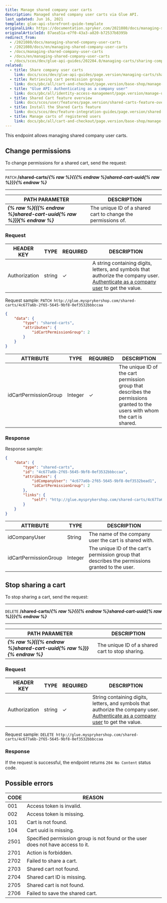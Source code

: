 ```yaml
---
title: Manage shared company user carts
description: Managed shared company user carts via Glue API.
last_updated: Jun 16, 2021
template: glue-api-storefront-guide-template
originalLink: https://documentation.spryker.com/2021080/docs/managing-shared-company-user-carts
originalArticleId: 87aea51a-e7f0-43a3-a820-b72537b8395b
redirect_from:
  - /2021080/docs/managing-shared-company-user-carts
  - /2021080/docs/en/managing-shared-company-user-carts
  - /docs/managing-shared-company-user-carts
  - /docs/en/managing-shared-company-user-carts
  - /docs/scos/dev/glue-api-guides/202204.0/managing-carts/sharing-company-user-carts/managing-shared-company-user-carts.html
related:
  - title: Share company user carts
    link: docs/scos/dev/glue-api-guides/page.version/managing-carts/sharing-company-user-carts/sharing-company-user-carts.html
  - title: Retrieving cart permission groups
    link: docs/pbc/all/cart-and-checkout/page.version/base-shop/manage-using-glue-api/share-company-user-carts/glue-api-retrieve-cart-permission-groups.html
  - title: "Glue API: Authenticating as a company user"
    link: docs/pbc/all/identity-access-management/page.version/manage-using-glue-api/glue-api-authenticate-as-a-company-user.html
  - title: Shared Cart feature overview
    link: docs/scos/user/features/page.version/shared-carts-feature-overview.html
  - title: Install the Shared Carts feature
    link: docs/scos/dev/feature-integration-guides/page.version/shared-carts-feature-integration.html
  - title: Manage carts of registered users
    link: docs/pbc/all/cart-and-checkout/page.version/base-shop/manage-using-glue-api/manage-carts-of-registered-users/glue-api-manage-carts-of-registered-users.html
---
```


This endpoint allows managing shared company user carts.

## Change permissions

To change permissions for a shared cart, send the request:

***
`PATCH` **/shared-carts/*{% raw %}{{{% endraw %}shared-cart-uuid{% raw %}}}{% endraw %}***
***

| PATH PARAMETER | DESCRIPTION |
| --- | --- |
| ***{% raw %}{{{% endraw %}shared-cart-uuid{% raw %}}}{% endraw %}*** | The unique ID of a shared cart to change the permissions of. |

### Request

| HEADER KEY | TYPE | REQUIRED | DESCRIPTION |
| --- | --- | --- | --- |
| Authorization | string | ✓ | A string containing digits, letters, and symbols that authorize the company user. [Authenticate as a company user](/docs/pbc/all/identity-access-management/{{site.version}}/manage-using-glue-api/glue-api-authenticate-as-a-company-user.html#authenticate-as-a-company-user) to get the value.  |

Request sample: `PATCH http://glue.mysprykershop.com/shared-carts/4c677a6b-2f65-5645-9bf8-0ef3532bbbccaa`

```json
{
    "data": {
        "type": "shared-carts",
        "attributes": {
            "idCartPermissionGroup": 2
        }
    }
}
```

| ATTRIBUTE | TYPE | REQUIRED | DESCRIPTION |
| --- | --- | --- | --- |
| idCartPermissionGroup | Integer | ✓ | The unique ID of the cart permission group that describes the permissions granted to the users with whom the cart is shared. |

### Response

Response sample:

```json
{
    "data": {
        "type": "shared-carts",
        "id": "4c677a6b-2f65-5645-9bf8-0ef3532bbbccaa",
        "attributes": {
            "idCompanyUser": "4c677a6b-2f65-5645-9bf8-0ef3532bead1",
            "idCartPermissionGroup": 2
        },
        "links": {
            "self": "http://glue.mysprykershop.com/shared-carts/4c677a6b-2f65-5645-9bf8-0ef3532bbbccaa"
        }
    }
}
```

| ATTRIBUTE | TYPE | DESCRIPTION |
| --- | --- | --- |
| idCompanyUser | String | The name of the company user the cart is shared with. |
| idCartPermissionGroup | Integer | The unique ID of the cart's permission group that describes the permissions granted to the user. |

## Stop sharing a cart

To stop sharing a cart, send the request:

***
`DELETE` **/shared-carts/*{% raw %}{{{% endraw %}shared-cart-uuid{% raw %}}}{% endraw %}***
***

| PATH PARAMETER | DESCRIPTION |
| --- | --- |
| ***{% raw %}{{{% endraw %}shared-cart-uuid{% raw %}}}{% endraw %}*** | The unique ID of a shared cart to stop sharing. |

### Request

| HEADER KEY | TYPE | REQUIRED | DESCRIPTION |
| --- | --- | --- | --- |
| Authorization | string | ✓ | String containing digits, letters, and symbols that authorize the company user. [Authenticate as a company user](/docs/pbc/all/identity-access-management/{{site.version}}/manage-using-glue-api/glue-api-authenticate-as-a-company-user.html#authenticate-as-a-company-user) to get the value.  |

Request sample: `DELETE http://glue.mysprykershop.com/shared-carts/4c677a6b-2f65-5645-9bf8-0ef3532bbbccaa`

### Response

If the request is successful, the endpoint returns  `204 No Content` status code.

## Possible errors

| CODE | REASON |
| --- | --- |
| 001 | Access token is invalid. |
| 002 | Access token is missing. |
| 101 | Cart is not found. |
| 104 | Cart uuid is missing.  |
| 2501| Specified permission group is not found or the user does not have access to it. |
| 2701 | Action is forbidden. |
| 2702 | Failed to share a cart. |
| 2703 | Shared cart not found. |
| 2704 | Shared cart ID is missing. |
| 2705 | Shared cart is not found. |
| 2706 | Failed to save the shared cart. |
